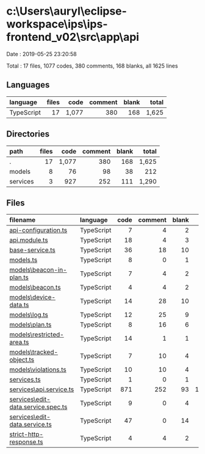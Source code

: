 # c:\Users\auryl\eclipse-workspace\ips\ips-frontend_v02\src\app\api

Date : 2019-05-25 23:20:58

Total : 17 files,  1077 codes, 380 comments, 168 blanks, all 1625 lines

## Languages
| language | files | code | comment | blank | total |
| :--- | ---: | ---: | ---: | ---: | ---: |
| TypeScript | 17 | 1,077 | 380 | 168 | 1,625 |

## Directories
| path | files | code | comment | blank | total |
| :--- | ---: | ---: | ---: | ---: | ---: |
| . | 17 | 1,077 | 380 | 168 | 1,625 |
| models | 8 | 76 | 98 | 38 | 212 |
| services | 3 | 927 | 252 | 111 | 1,290 |

## Files
| filename | language | code | comment | blank | total |
| :--- | :--- | ---: | ---: | ---: | ---: |
| [api-configuration.ts](file:///c%3A/Users/auryl/eclipse-workspace/ips/ips-frontend_v02/src/app/api/api-configuration.ts) | TypeScript | 7 | 4 | 2 | 13 |
| [api.module.ts](file:///c%3A/Users/auryl/eclipse-workspace/ips/ips-frontend_v02/src/app/api/api.module.ts) | TypeScript | 18 | 4 | 3 | 25 |
| [base-service.ts](file:///c%3A/Users/auryl/eclipse-workspace/ips/ips-frontend_v02/src/app/api/base-service.ts) | TypeScript | 36 | 18 | 10 | 64 |
| [models.ts](file:///c%3A/Users/auryl/eclipse-workspace/ips/ips-frontend_v02/src/app/api/models.ts) | TypeScript | 8 | 0 | 1 | 9 |
| [models\beacon-in-plan.ts](file:///c%3A/Users/auryl/eclipse-workspace/ips/ips-frontend_v02/src/app/api/models/beacon-in-plan.ts) | TypeScript | 7 | 4 | 2 | 13 |
| [models\beacon.ts](file:///c%3A/Users/auryl/eclipse-workspace/ips/ips-frontend_v02/src/app/api/models/beacon.ts) | TypeScript | 4 | 4 | 2 | 10 |
| [models\device-data.ts](file:///c%3A/Users/auryl/eclipse-workspace/ips/ips-frontend_v02/src/app/api/models/device-data.ts) | TypeScript | 14 | 28 | 10 | 52 |
| [models\log.ts](file:///c%3A/Users/auryl/eclipse-workspace/ips/ips-frontend_v02/src/app/api/models/log.ts) | TypeScript | 12 | 25 | 9 | 46 |
| [models\plan.ts](file:///c%3A/Users/auryl/eclipse-workspace/ips/ips-frontend_v02/src/app/api/models/plan.ts) | TypeScript | 8 | 16 | 6 | 30 |
| [models\restricted-area.ts](file:///c%3A/Users/auryl/eclipse-workspace/ips/ips-frontend_v02/src/app/api/models/restricted-area.ts) | TypeScript | 14 | 1 | 1 | 16 |
| [models\tracked-object.ts](file:///c%3A/Users/auryl/eclipse-workspace/ips/ips-frontend_v02/src/app/api/models/tracked-object.ts) | TypeScript | 7 | 10 | 4 | 21 |
| [models\violations.ts](file:///c%3A/Users/auryl/eclipse-workspace/ips/ips-frontend_v02/src/app/api/models/violations.ts) | TypeScript | 10 | 10 | 4 | 24 |
| [services.ts](file:///c%3A/Users/auryl/eclipse-workspace/ips/ips-frontend_v02/src/app/api/services.ts) | TypeScript | 1 | 0 | 1 | 2 |
| [services\api.service.ts](file:///c%3A/Users/auryl/eclipse-workspace/ips/ips-frontend_v02/src/app/api/services/api.service.ts) | TypeScript | 871 | 252 | 93 | 1,216 |
| [services\edit-data.service.spec.ts](file:///c%3A/Users/auryl/eclipse-workspace/ips/ips-frontend_v02/src/app/api/services/edit-data.service.spec.ts) | TypeScript | 9 | 0 | 4 | 13 |
| [services\edit-data.service.ts](file:///c%3A/Users/auryl/eclipse-workspace/ips/ips-frontend_v02/src/app/api/services/edit-data.service.ts) | TypeScript | 47 | 0 | 14 | 61 |
| [strict-http-response.ts](file:///c%3A/Users/auryl/eclipse-workspace/ips/ips-frontend_v02/src/app/api/strict-http-response.ts) | TypeScript | 4 | 4 | 2 | 10 |
